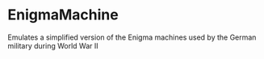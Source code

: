 # EnigmaMachine
Emulates a simplified version of the Enigma machines used by the German military during World War II

